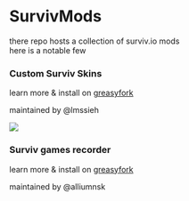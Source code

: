 # SurvivMods

there repo hosts a collection of surviv.io mods  
here is a notable few

### Custom Surviv Skins 

learn more & install on [greasyfork](https://greasyfork.org/en/scripts/394362)

maintained by @lmssieh

![](https://i.imgur.com/VxdnLDm.png)

### Surviv games recorder

learn more & install on [greasyfork](https://greasyfork.org/en/scripts/447501)

maintained by @alliumnsk
